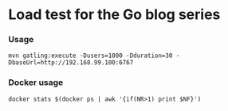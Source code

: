 # Load test for the Go blog series

### Usage

    mvn gatling:execute -Dusers=1000 -Dduration=30 -DbaseUrl=http://192.168.99.100:6767
    
### Docker usage

    docker stats $(docker ps | awk '{if(NR>1) print $NF}')